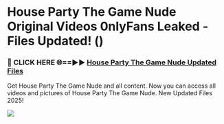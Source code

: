 # House Party The Game Nude Original Videos 0nlyFans Leaked - Files Updated! ()

<h3>🔴 CLICK HERE 🌐==►► <a href="https://tinyurl.com/2p9ay9w9" rel="nofollow">House Party The Game Nude Updated Files</a></h3>

Get House Party The Game Nude and all content. Now you can access all videos and pictures of House Party The Game Nude. New Updated Files 2025!

[![](https://i.imgur.com/KQgVmj3.gif)](https://tinyurl.com/2p9ay9w9)
